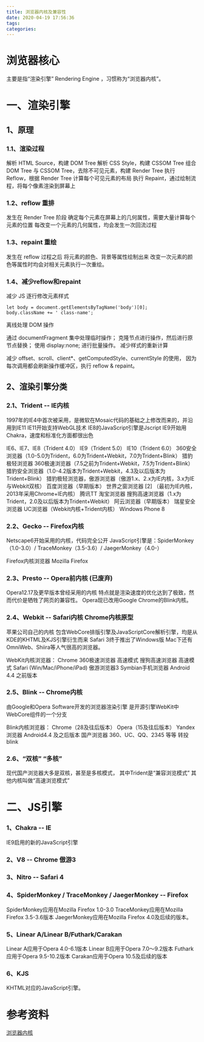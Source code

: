 ```yaml
---
title: 浏览器内核及兼容性
date: 2020-04-19 17:56:36
tags:
categories:
---
```

# 浏览器核心

主要是指“渲染引擎” Rendering Engine ，习惯称为“浏览器内核”。

# 一、渲染引擎
## 1、原理

### 1.1、渲染过程
解析 HTML Source，构建 DOM Tree
解析 CSS Style，构建 CSSOM Tree
组合 DOM Tree 与 CSSOM Tree，去除不可见元素，构建 Render Tree
执行 Reflow，根据 Render Tree 计算每个可见元素的布局
执行 Repaint，通过绘制流程，将每个像素渲染到屏幕上
### 1.2、reflow 重排
发生在 Render Tree 阶段
确定每个元素在屏幕上的几何属性，需要大量计算每个元素的位置
每改变一个元素的几何属性，均会发生一次回流过程


### 1.3、repaint 重绘
发生在 reflow 过程之后
将元素的颜色、背景等属性绘制出来
改变一次元素的颜色等属性时均会对相关元素执行一次重绘。

### 1.4、减少reflow和repaint
减少 JS 逐行修改元素样式

```
let body = document.getElementsByTagName('body')[0];
body.className += ' class-name';
```

离线处理 DOM 操作

通过 documentFragment 集中处理临时操作；
克隆节点进行操作，然后进行原节点替换；
使用 display:none; 进行批量操作。
减少样式的重新计算

减少 offset、scroll、client*、getComputedStyle、currentStyle 的使用，
因为每次调用都会刷新操作缓冲区，执行 reflow & repaint。

## 2、渲染引擎分类
### 2.1、Trident -- IE内核

1997年的IE4中首次被采用，是微软在Mosaic代码的基础之上修改而来的，并沿用到IE11
IE11开始支持WebGL技术
IE8的JavaScript引擎是Jscript
IE9开始用Chakra，速度和标准化方面都很出色


IE6、IE7、IE8（Trident 4.0）
IE9（Trident 5.0）
IE10（Trident 6.0）
360安全浏览器（1.0-5.0为Trident，6.0为Trident+Webkit，7.0为Trident+Blink）
猎豹极轻浏览器
360极速浏览器（7.5之前为Trident+Webkit，7.5为Trident+Blink）
猎豹安全浏览器（1.0-4.2版本为Trident+Webkit，4.3及以后版本为Trident+Blink）
猎豹极轻浏览器，傲游浏览器（傲游1.x、2.x为IE内核，3.x为IE与Webkit双核）
百度浏览器（早期版本）
世界之窗浏览器 [2] （最初为IE内核，2013年采用Chrome+IE内核）
腾讯TT
淘宝浏览器
搜狗高速浏览器（1.x为Trident，2.0及以后版本为Trident+Webkit）
阿云浏览器（早期版本）
瑞星安全浏览器
UC浏览器（Webkit内核+Trident内核）
Windows Phone 8
### 2.2、Gecko -- Firefox内核
Netscape6开始采用的内核，代码完全公开
JavaScript引擎是：SpiderMonkey（1.0-3.0）/ TraceMonkey（3.5-3.6）/ JaegerMonkey（4.0-）

Firefox内核浏览器
Mozilla Firefox


### 2.3、Presto -- Opera前内核 (已废弃)
Opera12.17及更早版本曾经采用的内核
特点就是渲染速度的优化达到了极致，然而代价是牺牲了网页的兼容性。
Opera现已改用Google Chrome的Blink内核。

### 2.4、Webkit -- Safari内核 Chrome内核原型
苹果公司自己的内核
包含WebCore排版引擎及JavaScriptCore解析引擎，均是从KDE的KHTML及KJS引擎衍生而来
Safari 3终于推出了Windows版
Mac下还有OmniWeb、Shiira等人气很高的浏览器。

WebKit内核浏览器：
Chrome
360极速浏览器 高速模式
搜狗高速浏览器 高速模式
Safari (Win/Mac/iPhone/iPad)
傲游浏览器3
Symbian手机浏览器
Android 4.4 之前版本

### 2.5、Blink -- Chrome内核
由Google和Opera Software开发的浏览器渲染引擎
是开源引擎WebKit中WebCore组件的一个分支

Blink内核浏览器：
Chrome（28及往后版本）
Opera（15及往后版本）
Yandex浏览器
Android4.4 及之后版本
国产浏览器 360、UC、QQ、2345 等等 转投 blink

### 2.6、“双核” “多核”
现代国产浏览器大多是双核，甚至是多核模式，
其中Trident是“兼容浏览模式”
其他内核叫做“高速浏览模式”
# 二、JS引擎



### 1、Chakra -- IE
IE9启用的新的JavaScript引擎

### 2、V8 -- Chrome 傲游3

### 3、Nitro -- Safari 4

### 4、SpiderMonkey / TraceMonkey / JaegerMonkey -- Firefox

SpiderMonkey应用在Mozilla Firefox 1.0-3.0
TraceMonkey应用在Mozilla Firefox 3.5-3.6版本
JaegerMonkey应用在Mozilla Firefox 4.0及后续的版本。
### 5、Linear A/Linear B/Futhark/Carakan

Linear A应用于Opera 4.0-6.1版本
Linear B应用于Opera 7.0～9.2版本
Futhark应用于Opera 9.5-10.2版本
Carakan应用于Opera 10.5及后续的版本

### 6、KJS
KHTML对应的JavaScript引擎。



# 参考资料
[浏览器内核](https://baike.baidu.com/item/浏览器内核/10602413?fr=aladdin)